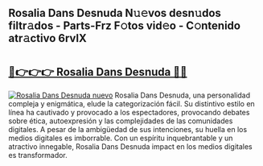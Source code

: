 ## Rosalia Dans Desnuda N𝚞𝚎vos desn𝚞dos filtr𝚊dos - Parts-Frz F𝚘tos vid𝚎o - C𝚘ntenido atr𝚊ctivo 6rvlX

# <h2><a href="http://mb5ciga.tromn.icu/?c=Rosalia+Dans+Desnuda">🔗👉👉👉 Rosalia Dans Desnuda 🔗🔗</a></h2>

[![Rosalia Dans Desnuda nuevo](https://i.imgur.com/pEAQMta.gif)](http://mb5ciga.tromn.icu/?c=Rosalia+Dans+Desnuda)
Rosalia Dans Desnuda, una personalidad compleja y enigmática, elude la categorización fácil. Su distintivo estilo en línea ha cautivado y provocado a los espectadores, provocando debates sobre ética, autoexpresión y las complejidades de las comunidades digitales. A pesar de la ambigüedad de sus intenciones, su huella en los medios digitales es imborrable. Con un espíritu inquebrantable y un atractivo innegable, Rosalia Dans Desnuda impact en los medios digitales es transformador.
